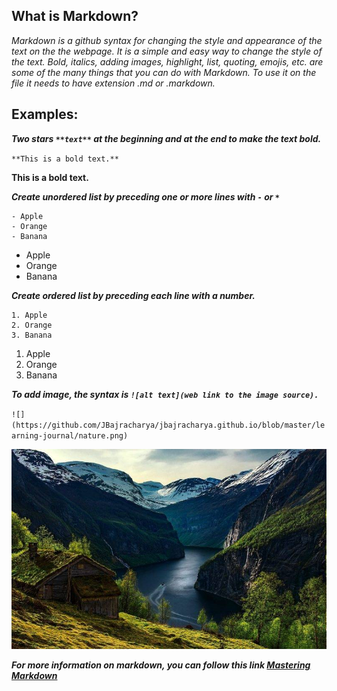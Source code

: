 ## What is Markdown?

*Markdown is a github syntax for changing the style and appearance of the text on the the webpage. It is a simple and easy way
to change the style of the text. Bold, italics, adding images, highlight, list, quoting, emojis, etc. are some of the many things that you
can do with Markdown. To use it on the file it needs to have extension .md or .markdown.* 

## Examples:

_**Two stars `**text**` at the beginning and at the end to make the text bold.**_

`**This is a bold text.**`

**This is a bold text.**
 
 
_**Create unordered list by preceding one or more lines with `-` or `*`**_

```
- Apple
- Orange 
- Banana
```
- Apple
- Orange
- Banana


_**Create ordered list by preceding each line with a number.**_

```
1. Apple
2. Orange
3. Banana
```
1. Apple
2. Orange
3. Banana



_**To add image, the syntax is `![alt text](web link to the image source).`**_ 

`![](https://github.com/JBajracharya/jbajracharya.github.io/blob/master/learning-journal/nature.png)`

![nature image](nature.png)
 
_**For more information on markdown, you can follow this link [Mastering Markdown](https://guides.github.com/features/mastering-markdown/)**_



